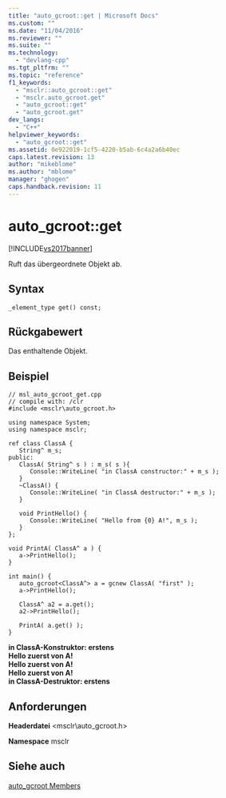 ```yaml
---
title: "auto_gcroot::get | Microsoft Docs"
ms.custom: ""
ms.date: "11/04/2016"
ms.reviewer: ""
ms.suite: ""
ms.technology: 
  - "devlang-cpp"
ms.tgt_pltfrm: ""
ms.topic: "reference"
f1_keywords: 
  - "msclr::auto_gcroot::get"
  - "msclr.auto_gcroot.get"
  - "auto_gcroot::get"
  - "auto_gcroot.get"
dev_langs: 
  - "C++"
helpviewer_keywords: 
  - "auto_gcroot::get"
ms.assetid: 0e922019-1cf5-4220-b5ab-6c4a2a6b40ec
caps.latest.revision: 13
author: "mikeblome"
ms.author: "mblome"
manager: "ghogen"
caps.handback.revision: 11
---
```

# auto_gcroot::get
[!INCLUDE[vs2017banner](../assembler/inline/includes/vs2017banner.md)]

Ruft das übergeordnete Objekt ab.  
  
## Syntax  
  
```  
_element_type get() const;  
```  
  
## Rückgabewert  
 Das enthaltende Objekt.  
  
## Beispiel  
  
```  
// msl_auto_gcroot_get.cpp  
// compile with: /clr  
#include <msclr\auto_gcroot.h>  
  
using namespace System;  
using namespace msclr;  
  
ref class ClassA {  
   String^ m_s;  
public:  
   ClassA( String^ s ) : m_s( s ){  
      Console::WriteLine( "in ClassA constructor:" + m_s );  
   }  
   ~ClassA() {  
      Console::WriteLine( "in ClassA destructor:" + m_s );  
   }  
  
   void PrintHello() {  
      Console::WriteLine( "Hello from {0} A!", m_s );  
   }  
};  
  
void PrintA( ClassA^ a ) {  
   a->PrintHello();  
}  
  
int main() {  
   auto_gcroot<ClassA^> a = gcnew ClassA( "first" );  
   a->PrintHello();  
  
   ClassA^ a2 = a.get();  
   a2->PrintHello();  
  
   PrintA( a.get() );  
}  
```  
  
  **in ClassA\-Konstruktor: erstens**  
**Hello zuerst von A\!**  
**Hello zuerst von A\!**  
**Hello zuerst von A\!**  
**in ClassA\-Destruktor: erstens**   
## Anforderungen  
 **Headerdatei** \<msclr\\auto\_gcroot.h\>  
  
 **Namespace** msclr  
  
## Siehe auch  
 [auto\_gcroot Members](../dotnet/auto-gcroot-members.md)